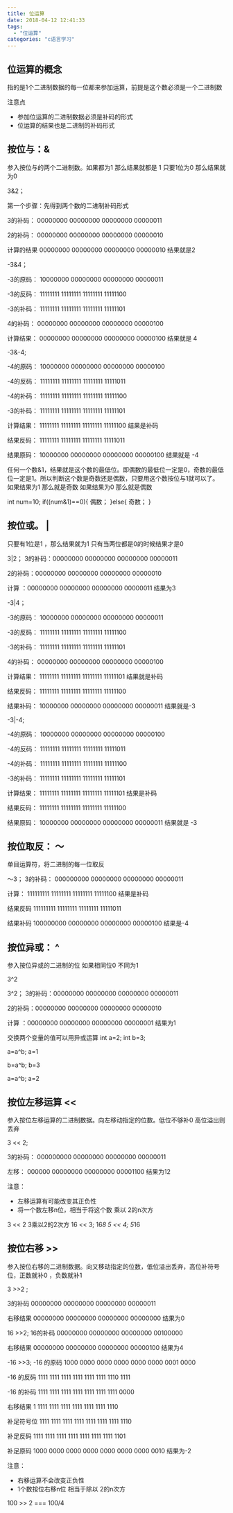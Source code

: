 ```yaml
---
title: 位运算
date: 2018-04-12 12:41:33
tags: 
  - "位运算"
categories: "c语言学习"
---
```

## 位运算的概念
 指的是1个二进制数据的每一位都来参加运算，前提是这个数必须是一个二进制数
 
 注意点
 - 参加位运算的二进制数据必须是补码的形式
 - 位运算的结果也是二进制的补码形式
 

## 按位与：&

参入按位与的两个二进制数。如果都为1 那么结果就都是 1 只要1位为0 那么结果就为0

3&2；

第一个步骤：先得到两个数的二进制补码形式

3的补码：  00000000 00000000 00000000 00000011

2的补码：  00000000 00000000 00000000 00000010

计算的结果 00000000 00000000 00000000 00000010  结果就是2
           
-3&4；

-3的原码： 10000000 00000000 00000000 00000011

-3的反码： 11111111 11111111 11111111 11111100

-3的补码： 11111111 11111111 11111111 11111101

4的补码：  00000000 00000000 00000000 00000100

计算结果： 00000000 00000000 00000000 00000100 结果就是 4

-3&-4;

-4的原码： 10000000 00000000 00000000 00000100

-4的反码： 11111111 11111111 11111111 11111011

-4的补码： 11111111 11111111 11111111 11111100

-3的补码： 11111111 11111111 11111111 11111101

计算结果： 11111111 11111111 11111111 11111100 结果是补码

结果反码： 11111111 11111111 11111111 11111011

结果原码： 10000000 00000000 00000000 00000100 结果就是 -4

任何一个数&1，结果就是这个数的最低位。即偶数的最低位一定是0，奇数的最低位一定是1。所以判断这个数是奇数还是偶数，只要用这个数按位与1就可以了。 如果结果为1 那么就是奇数 如果结果为0 那么就是偶数

int num=10;
if((num&1)==0){
    偶数；
}else{
    奇数；
}

## 按位或。 |

只要有1位是1 ，那么结果就为1 只有当两位都是0的时候结果才是0

3|2；
3的补码：00000000 00000000 00000000 00000011

2的补码：00000000 00000000 00000000 00000010

计算   ：00000000 00000000 00000000 00000011 结果为3

-3|4；

-3的原码： 10000000 00000000 00000000 00000011

-3的反码： 11111111 11111111 11111111 11111100

-3的补码： 11111111 11111111 11111111 11111101

4的补码：  00000000 00000000 00000000 00000100

计算结果： 11111111 11111111 11111111 11111101 结果就是补码

结果反码： 11111111 11111111 11111111 11111100

结果补码： 10000000 00000000 00000000 00000011 结果就是-3


-3|-4;

-4的原码： 10000000 00000000 00000000 00000100

-4的反码： 11111111 11111111 11111111 11111011

-4的补码： 11111111 11111111 11111111 11111100

-3的补码： 11111111 11111111 11111111 11111101

计算结果： 11111111 11111111 11111111 11111101 结果是补码

结果反码： 11111111 11111111 11111111 11111100

结果原码： 10000000 00000000 00000000 00000011 结果就是 -3

## 按位取反： ～
  单目运算符，将二进制的每一位取反
  
  ～3；
  3的补码： 000000000 00000000 00000000 00000011
  
  计算：    111111111 11111111 11111111 11111100 结果是补码
  
  结果反码  111111111 11111111 11111111 11111011
  
  结果补码  100000000 00000000 00000000 00000100 结果是-4
  
  ## 按位异或： ^ 
  参入按位异或的二进制的位 如果相同位0 不同为1
  
  3^2
  
  3^2；
3的补码：00000000 00000000 00000000 00000011

2的补码：00000000 00000000 00000000 00000010

计算   ：00000000 00000000 00000000 00000001 结果为1

交换两个变量的值可以用异或运算
int a=2;
int b=3;

a=a^b; a=1

b=a^b; b=3

a=a^b; a=2

## 按位左移运算 <<
参入按位左移运算的二进制数据。向左移动指定的位数。低位不够补0 高位溢出则丢弃

3 << 2;

3的补码： 000000000 00000000 00000000 00000011

左移：    000000  00000000 00000000 00001100 结果为12

注意：
- 左移运算有可能改变其正负性
- 将一个数左移n位，相当于将这个数 乘以 2的n次方


3 << 2  3乘以2的2次方
16 << 3; 16*8
5 << 4; 5*16

## 按位右移 >>

参入按位右移的二进制数据。向又移动指定的位数，低位溢出丢弃，高位补符号位，正数就补0 ，负数就补1

3 >>2 ;

3的补码 00000000 00000000 00000000 00000011

右移结果  00000000 00000000 00000000 00000000 结果为0

16 >>2;
16的补码 00000000 00000000 00000000 00100000

右移结果   00000000 00000000 00000000 00000100  结果为4

-16 >>3;
-16 的原码 1000 0000 0000 0000 0000 0000 0001 0000

-16 的反码 1111 1111 1111 1111 1111 1111 1110 1111

-16 的补码 1111 1111 1111 1111 1111 1111 1111 0000

右移结果      1 1111 1111 1111 1111 1111 1111 1110

补足符号位 1111 1111 1111 1111 1111 1111 1111 1110 

补足反码   1111 1111 1111 1111 1111 1111 1111 1101

补足原码   1000 0000 0000 0000 0000 0000 0000 0010 结果为-2

注意：
- 右移运算不会改变正负性
- 1个数按位右移n位 相当于除以 2的n次方

100 >> 2    === 100/4


  
  
  


